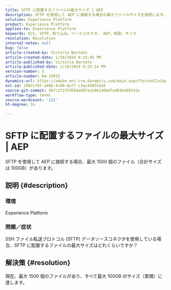 ```yaml
---
title: SFTP に配置するファイルの最大サイズ | AEP
description: SFTP を使用して AEP に接続する場合の最大ファイルサイズを説明します。
solution: Experience Platform
product: Experience Platform
applies-to: Experience Platform
keywords: KCS, SFTP，取り込み，ソースコネクタ， AEP，制限，サイズ
resolution: Resolution
internal-notes: null
bug: false
article-created-by: Victoria Barnato
article-created-date: 1/18/2024 8:23:45 PM
article-published-by: Victoria Barnato
article-published-date: 1/18/2024 8:25:14 PM
version-number: 5
article-number: KA-19932
dynamics-url: https://adobe-ent.crm.dynamics.com/main.aspx?forceUCI=1&pagetype=entityrecord&etn=knowledgearticle&id=10a28a75-3fb6-ee11-a569-6045bd006b25
exl-id: 2992cf8f-a996-4c00-8a77-c3ac440555a5
source-git-commit: 46fc2f23fd556a987acb96338b6fad03b489141e
workflow-type: tm+mt
source-wordcount: '121'
ht-degree: 5%

---
```


# SFTP に配置するファイルの最大サイズ | AEP


SFTP を使用して AEP に接続する場合、最大 1500 個のファイル（合計サイズは 100GB）があります。

## 説明 {#description}


### <b>環境</b>

Experience Platform



### <b>問題／症状</b>

SSH ファイル転送プロトコル (SFTP) データソースコネクタを使用している場合、SFTP に配置するファイルの最大サイズはどれくらいですか？


## 解決策 {#resolution}

現在、最大 1500 個のファイルがあり、すべて最大 100GB のサイズ（累積）に達します。
